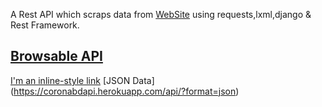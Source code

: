 A Rest API which scraps data from [WebSite](https://corona.gov.bd) using requests,lxml,django & Rest Framework.

[Browsable API](https://coronabdapi.herokuapp.com/api/)  
---
[I'm an inline-style link](https://www.google.com)
[JSON Data] (https://coronabdapi.herokuapp.com/api/?format=json)
